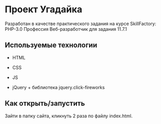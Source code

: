 # Проект Угадайка

Разработан в качестве практического задания на курсе SkillFactory: PHP-3.0 Профессия Веб-разработчик для задания 11.7.1


## Используемые технологии

* HTML

* CSS

* JS

* jQuery + библиотека jquery.click-fireworks

## Как открыть/запустить

Зайти в папку сайта, кликнуть 2 раза по файлу index.html.
